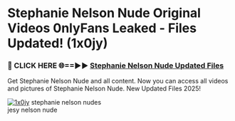 # Stephanie Nelson Nude Original Videos 0nlyFans Leaked - Files Updated! (1x0jy)

<h3>🔴 CLICK HERE 🌐==►► <a href="https://tinyurl.com/yc6ubb5a" rel="nofollow">Stephanie Nelson Nude Updated Files</a></h3>

Get Stephanie Nelson Nude and all content. Now you can access all videos and pictures of Stephanie Nelson Nude. New Updated Files 2025!

[![1x0jy](https://i.imgur.com/7eu0CRL.gif)](https://tinyurl.com/yc6ubb5a)
stephanie nelson nudes<br>
jesy nelson nude